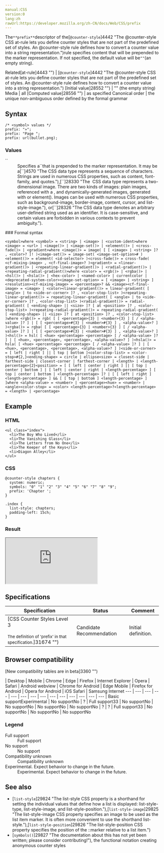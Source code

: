 ```yaml
---
manual:CSS
version:0
lang:zh
rawUrl:https://developer.mozilla.org/zh-CN/docs/Web/CSS/prefix
---
```






The`**prefix**`descriptor of the[`@counter-style`]4442 "The @counter-style CSS at-rule lets you define counter styles that are not part of the predefined set of styles. An @counter-style rule defines how to convert a counter value into a string representation.")rule specifies content that will be prepended to the marker representation. If not specified, the default value will be`""`(an empty string).


Related[at-rule]4443 "") | [`@counter-style`]4442 "The @counter-style CSS at-rule lets you define counter styles that are not part of the predefined set of styles. An @counter-style rule defines how to convert a counter value into a string representation.") 
[Initial value]28552 "") | &quot;&quot; (the empty string) 
Media | all 
[Computed value]28556 "") | as specified 
Canonical order | the unique non-ambiguous order defined by the formal grammar 


## Syntax<a name="Syntax"></a>

```
/* <symbol> values */
prefix: "»";
prefix: "Page ";
prefix: url(bullet.png);
```

### Values<a name="Values"></a>
<dl><dt id=''>`<symbol>`</dt><dd>Specifies a`<symbol>`that is prepended to the marker representation. It may be a[`<string>`]4570 "The <string> CSS data type represents a sequence of characters. Strings are used in numerous CSS properties, such as content, font-family, and quotes."),[`<image>`]28330 "The <image> CSS data type represents a two-dimensional image. There are two kinds of images: plain images, referenced with a <url>, and dynamically-generated images, generated with <gradient> or element(). Images can be used with numerous CSS properties, such as background-image, border-image, content, cursor, and list-style-image."), or[`<custom-ident>`]28326 "The <custom-ident> CSS data type denotes an arbitrary user-defined string used as an identifier. It is case-sensitive, and certain values are forbidden in various contexts to prevent ambiguity.").</dd></dl>
### Formal syntax<a name="Formal_syntax"></a>

```
<symbol>where <symbol> = <string> | <image> | <custom-ident>where <image> = <url> | <image()> | <image-set()> | <element()> | <cross-fade()> | <gradient>where <image()> = image( [ [ <image> | <string> ]? , <color>? ]! )<image-set()> = image-set( <image-set-option># )<element()> = element( <id-selector> )<cross-fade()> = cross-fade( <cf-mixing-image> , <cf-final-image>? )<gradient> = <linear-gradient()> | <repeating-linear-gradient()> | <radial-gradient()> | <repeating-radial-gradient()>where <color> = <rgb()> | <rgba()> | <hsl()> | <hsla()> | <hex-color> | <named-color> | currentcolor | <deprecated-system-color><image-set-option> = [ <image> | <string> ] <resolution><cf-mixing-image> = <percentage>? && <image><cf-final-image> = <image> | <color><linear-gradient()> = linear-gradient( [ <angle> | to <side-or-corner> ]? , <color-stop-list> )<repeating-linear-gradient()> = repeating-linear-gradient( [ <angle> | to <side-or-corner> ]? , <color-stop-list> )<radial-gradient()> = radial-gradient( [ <ending-shape> || <size> ]? [ at <position> ]? , <color-stop-list> )<repeating-radial-gradient()> = repeating-radial-gradient( [ <ending-shape> || <size> ]? [ at <position> ]? , <color-stop-list> )where <rgb()> = rgb( [ [ <percentage>{3} | <number>{3} ] [ / <alpha-value> ]? ] | [ [ <percentage>#{3} | <number>#{3} ] , <alpha-value>? ] )<rgba()> = rgba( [ [ <percentage>{3} | <number>{3} ] [ / <alpha-value> ]? ] | [ [ <percentage>#{3} | <number>#{3} ] , <alpha-value>? ] )<hsl()> = hsl( [ <hue> <percentage> <percentage> [ / <alpha-value> ]? ] | [ <hue>, <percentage>, <percentage>, <alpha-value>? ] )<hsla()> = hsla( [ <hue> <percentage> <percentage> [ / <alpha-value> ]? ] | [ <hue>, <percentage>, <percentage>, <alpha-value>? ] )<side-or-corner> = [ left | right ] || [ top | bottom ]<color-stop-list> = <color-stop>#{2,}<ending-shape> = circle | ellipse<size> = closest-side | farthest-side | closest-corner | farthest-corner | <length> | <length-percentage>{2}<position> = [ [ left | center | right ] || [ top | center | bottom ] | [ left | center | right | <length-percentage> ] [ top | center | bottom | <length-percentage> ]? | [ [ left | right ] <length-percentage> ] && [ [ top | bottom ] <length-percentage> ] ]where <alpha-value> = <number> | <percentage><hue> = <number> | <angle><color-stop> = <color> <length-percentage>?<length-percentage> = <length> | <percentage>
```

## Example<a name="Example"></a>

### HTML<a name="HTML"></a>

```
<ul class="index">
  <li>The Boy Who Lived</li>
  <li>The Vanishing Glass</li>
  <li>The Letters from No One</li>
  <li>The Keeper of the Keys</li>
  <li>Diagon Alley</li>
</ul>
```

### CSS<a name="CSS"></a>

```
@counter-style chapters {
  system: numeric;
  symbols: "0" "1" "2" "3" "4" "5" "6" "7" "8" "9";
  prefix: 'Chapter ';
}

.index {
  list-style: chapters;
  padding-left: 15ch;
}
```

### Result<a name="Result"></a>


<iframe src='https://mdn.mozillademos.org/en-US/docs/Web/CSS/@counter-style/prefix$samples/Example?revision=1376639' width='null' height='null'></iframe>



## Specifications<a name="Specifications"></a>

Specification | Status | Comment 
 ---  |  ---  |  ---  | 
[CSS Counter Styles Level 3<br></br><small>The definition of &#39;prefix&#39; in that specification.</small>]31674 "") | Candidate Recommendation | Initial definition. 


## Browser compatibility<a name="Browser_compatibility"></a>
[New compatibility tables are in beta<i></i>]3360 "")

 | <abbr>Desktop<i></i></abbr> | <abbr>Mobile<i></i></abbr> 
 | <abbr>Chrome<i></i></abbr> | <abbr>Edge<i></i></abbr> | <abbr>Firefox<i></i></abbr> | <abbr>Internet Explorer<i></i></abbr> | <abbr>Opera<i></i></abbr> | <abbr>Safari<i></i></abbr> | <abbr>Android webview<i></i></abbr> | <abbr>Chrome for Android<i></i></abbr> | <abbr>Edge Mobile<i></i></abbr> | <abbr>Firefox for Android<i></i></abbr> | <abbr>Opera for Android<i></i></abbr> | <abbr>iOS Safari<i></i></abbr> | <abbr>Samsung Internet<i></i></abbr> 
 ---  |  ---  |  ---  |  ---  |  ---  |  ---  |  ---  |  ---  |  ---  |  ---  |  ---  |  ---  |  ---  |  ---  | 
Basic support<abbr>Experimental<i></i></abbr> | <abbr>No support</abbr>No | <abbr>?</abbr> | <abbr>Full support</abbr>33 | <abbr>No support</abbr>No | <abbr>No support</abbr>No | <abbr>No support</abbr>No | <abbr>No support</abbr>No | <abbr>?</abbr> | <abbr>?</abbr> | <abbr>Full support</abbr>33 | <abbr>No support</abbr>No | <abbr>No support</abbr>No | <abbr>No support</abbr>No 


### Legend<a name="Legend"></a>
<dl><dt id=''><abbr>Full support</abbr></dt><dd>Full support</dd><dt id=''><abbr>No support</abbr></dt><dd>No support</dd><dt id=''><abbr>Compatibility unknown</abbr></dt><dd>Compatibility unknown</dd><dt id=''><abbr>Experimental. Expect behavior to change in the future.<i></i></abbr></dt><dd>Experimental. Expect behavior to change in the future.</dd></dl>

## See also<a name="See_also"></a>

* [`list-style`]29824 "The list-style CSS property is a shorthand for setting the individual values that define how a list is displayed: list-style-type, list-style-image, and list-style-position."),[`list-style-image`]29825 "The list-style-image CSS property specifies an image to be used as the list item marker. It is often more convenient to use the shorthand list-style."),[`list-style-position`]29826 "The list-style-position CSS property specifies the position of the ::marker relative to a list item.")
* [`symbols()`]29827 "The documentation about this has not yet been written; please consider contributing!"), the functional notation creating anonymous counter styles



